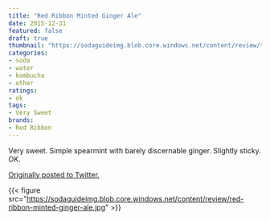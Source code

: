 ```yaml
---
title: "Red Ribbon Minted Ginger Ale"
date: 2015-12-31
featured: false
draft: true
thumbnail: "https://sodaguideimg.blob.core.windows.net/content/review/thumbs/red-ribbon-minted-ginger-ale.jpg"
categories:
- soda
- water
- kombucha
- other
ratings:
- ok
tags:
- Very Sweet
brands:
- Red Ribbon
---
```


Very sweet. Simple spearmint with barely discernable ginger. Slightly sticky. OK. 

[Originally posted to Twitter.](https://twitter.com/Cavorter/status/682810345107238913)

{{< figure src="https://sodaguideimg.blob.core.windows.net/content/review/red-ribbon-minted-ginger-ale.jpg" >}}

